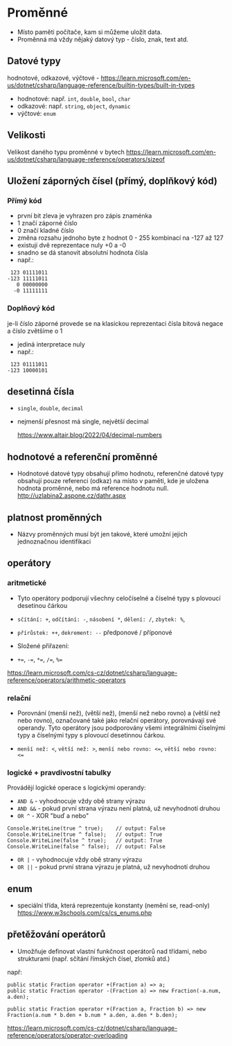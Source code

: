 # Proměnné
* Místo paměti počítače, kam si můžeme uložit data.
* Proměnná má vždy nějaký datový typ - číslo, znak, text atd.
## Datové typy
hodnotové, odkazové, výčtové - https://learn.microsoft.com/en-us/dotnet/csharp/language-reference/builtin-types/built-in-types
* hodnotové: např. `int`, `double`, `bool`, `char`
* odkazové: např. `string`, `object`, `dynamic`
* výčtové: `enum`

## Velikosti
Velikost daného typu proměnné v bytech
    https://learn.microsoft.com/en-us/dotnet/csharp/language-reference/operators/sizeof

## Uložení záporných čísel (přímý, doplňkový kód)

### Přímý kód
* první bit zleva je vyhrazen pro zápis znaménka
* 1 značí záporné číslo
* 0 značí kladné číslo
* změna rozsahu jednoho byte z hodnot 0 - 255 kombinací na -127 až 127
* existují dvě reprezentace nuly +0 a -0
* snadno se dá stanovit absolutní hodnota čísla
* např.:
```
 123 01111011
-123 11111011
   0 00000000
  -0 11111111
```
### Doplňový kód
je-li číslo záporné provede se na klasickou reprezentaci čísla bitová negace a číslo zvětšíme
o 1

* jediná interpretace nuly
* např.:
```
 123 01111011
-123 10000101
```

## desetinná čísla
* `single`, `double`, `decimal`
* nejmenší přesnost má single, největší decimal

    https://www.altair.blog/2022/04/decimal-numbers

## hodnotové a referenční proměnné
* Hodnotové datové typy obsahují přímo hodnotu, referenčné datové typy obsahují pouze referenci (odkaz) na místo v paměti, kde je uložena hodnota proměnné, nebo má reference hodnotu null.
http://uzlabina2.aspone.cz/dathr.aspx

## platnost proměnných
* Názvy proměnných musí být jen takové, které umožní jejich jednoznačnou identifikaci


## operátory
### aritmetické
* Tyto operátory podporují všechny celočíselné a číselné typy s plovoucí desetinou čárkou
* `sčítání: +`, `odčítání: -`, `násobení *`, `dělení: /`, `zbytek: %`,
* `přírůstek: ++`, `dekrement: --` předponové / příponové


* Složené přiřazení:
* `+=`, `-=`, `*=`, `/=`, `%=`

https://learn.microsoft.com/cs-cz/dotnet/csharp/language-reference/operators/arithmetic-operators

### relační
* Porovnání (menší než), (větší než), (menší než nebo rovno) a (větší než nebo rovno), označované také jako relační operátory, porovnávají své operandy. Tyto operátory jsou podporovány všemi integrálními číselnými typy a číselnými typy s plovoucí desetinnou čárkou.

* `menší než: <`, `větší než: >`, `menší nebo rovno: <=`, `větší nebo rovno: <=`


### logické + pravdivostní tabulky
Provádějí logické operace s logickými operandy:
* `AND &` - vyhodnocuje vždy obě strany výrazu
* `AND &&` - pokud první strana výrazu není platná, už nevyhodnotí druhou
* `OR ^` - XOR "buď a nebo"
```
Console.WriteLine(true ^ true);    // output: False
Console.WriteLine(true ^ false);   // output: True
Console.WriteLine(false ^ true);   // output: True
Console.WriteLine(false ^ false);  // output: False
```
* `OR |` - vyhodnocuje vždy obě strany výrazu
* `OR ||` - pokud první strana výrazu je platná, už nevyhodnotí druhou

## enum
* speciální třída, která reprezentuje konstanty (nemění se, read-only)
https://www.w3schools.com/cs/cs_enums.php

## přetěžování operátorů
* Umožňuje definovat vlastní funkčnost operátorů nad třídami, nebo strukturami (např. sčítání římských čísel, zlomků atd.)

např:
```
public static Fraction operator +(Fraction a) => a;
public static Fraction operator -(Fraction a) => new Fraction(-a.num, a.den);

public static Fraction operator +(Fraction a, Fraction b) => new Fraction(a.num * b.den + b.num * a.den, a.den * b.den);
```
https://learn.microsoft.com/cs-cz/dotnet/csharp/language-reference/operators/operator-overloading
